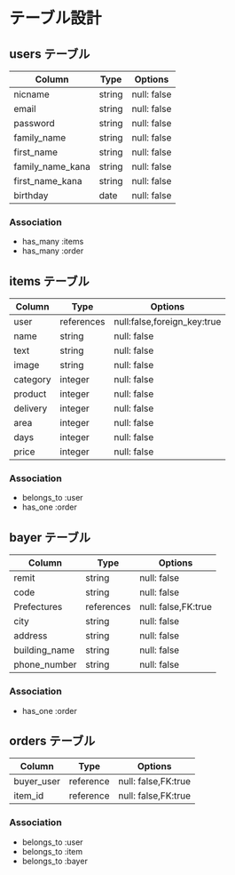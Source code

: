 # テーブル設計

## users テーブル

| Column         | Type   | Options     |
| --------       | ------ | ----------- |
| nicname        | string | null: false |
| email          | string | null: false |
| password       | string | null: false |
|family_name     | string | null: false |
|first_name      | string | null: false |
|family_name_kana| string | null: false |
|first_name_kana | string | null: false |
| birthday       | date   | null: false |

### Association
- has_many :items
- has_many :order

## items テーブル

| Column | Type     | Options                     |
| ------ | ------   | -----------                 |
| user   |references| null:false,foreign_key:true |
| name   | string   | null: false                 |
| text   | string   | null: false                 |
| image  | string   | null: false                 |
|category| integer  | null: false                 |
| product| integer  | null: false                 |
|delivery| integer  | null: false                 |
| area   | integer  | null: false                 |
| days   | integer  | null: false                 |
| price  | integer  | null: false                 |

### Association
- belongs_to :user
- has_one :order


## bayer テーブル

| Column      | Type      | Options            |
| ------      | ------    | -----------        |
| remit       | string    | null: false        |
| code        | string    | null: false        |
|Prefectures  | references| null: false,FK:true|
| city        | string    | null: false        |
| address     | string    | null: false        |
|building_name| string    | null: false        |
|phone_number | string    | null: false        |

### Association
- has_one :order

## orders テーブル
| Column      | Type      | Options            |
| ------      | ------    | -----------        |
|buyer_user   | reference | null: false,FK:true|
| item_id     | reference | null: false,FK:true|

### Association
- belongs_to :user
- belongs_to :item
- belongs_to :bayer